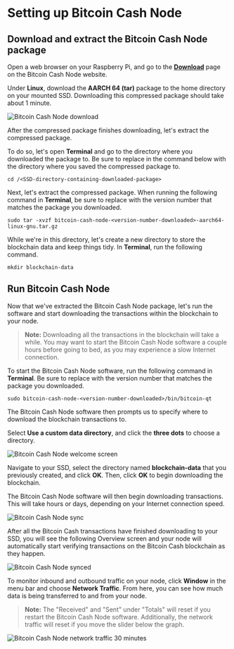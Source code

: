 # Setting up Bitcoin Cash Node

## Download and extract the Bitcoin Cash Node package

Open a web browser on your Raspberry Pi, and go to the **[Download](https://bitcoincashnode.org/en/download.html)** page on the Bitcoin Cash Node website.

Under **Linux**, download the **AARCH 64 (tar)** package to the home directory on your mounted SSD. Downloading this compressed package should take about 1 minute.

![Bitcoin Cash Node download](https://github.com/josh-wong/bitcoin-cash-node-on-raspberry-pi/blob/main/docs/assets/screenshots/bitcoin_cash_node_download.png?raw=true)

After the compressed package finishes downloading, let's extract the compressed package. 

To do so, let's open **Terminal** and go to the directory where you downloaded the package to. Be sure to replace **<SSD-directory-containing-downloaded-package>** in the command below with the directory where you saved the compressed package to.

`cd /<SSD-directory-containing-downloaded-package>`

Next, let's extract the compressed package. When running the following command in **Terminal**, be sure to replace **<version-number-downloaded>** with the version number that matches the package you downloaded.

`sudo tar -xvzf bitcoin-cash-node-<version-number-downloaded>-aarch64-linux-gnu.tar.gz`

While we're in this directory, let's create a new directory to store the blockchain data and keep things tidy. In **Terminal**, run the following command.

`mkdir blockchain-data`

## Run Bitcoin Cash Node

Now that we've extracted the Bitcoin Cash Node package, let's run the software and start downloading the transactions within the blockchain to your node.

> **Note:** Downloading all the transactions in the blockchain will take a while. You may want to start the Bitcoin Cash Node software a couple hours before going to bed, as you may experience a slow Internet connection.

To start the Bitcoin Cash Node software, run the following command in **Terminal**. Be sure to replace **<version-number-downloaded>** with the version number that matches the package you downloaded.

`sudo bitcoin-cash-node-<version-number-downloaded>/bin/bitcoin-qt`

The Bitcoin Cash Node software then prompts us to specify where to download the blockchain transactions to. 

Select **Use a custom data directory**, and click the **three dots** to choose a directory.

![Bitcoin Cash Node welcome screen](https://github.com/josh-wong/bitcoin-cash-node-on-raspberry-pi/blob/main/docs/assets/screenshots/bitcoin_cash_node_welcome_screen.png?raw=true)

Navigate to your SSD, select the directory named **blockchain-data** that you previously created, and click **OK**. Then, click **OK** to begin downloading the blockchain.

The Bitcoin Cash Node software will then begin downloading transactions. This will take hours or days, depending on your Internet connection speed.

![Bitcoin Cash Node sync](https://github.com/josh-wong/bitcoin-cash-node-on-raspberry-pi/blob/main/docs/assets/screenshots/bitcoin_cash_node_sync.png?raw=true)

After all the Bitcoin Cash transactions have finished downloading to your SSD, you will see the following Overview screen and your node will automatically start verifying transactions on the Bitcoin Cash blockchain as they happen.

![Bitcoin Cash Node synced](https://github.com/josh-wong/bitcoin-cash-node-on-raspberry-pi/blob/main/docs/assets/screenshots/bitcoin_cash_node_synced.png?raw=true)

To monitor inbound and outbound traffic on your node, click **Window** in the menu bar and choose **Network Traffic**. From here, you can see how much data is being transferred to and from your node. 

> **Note:** The "Received" and "Sent" under "Totals" will reset if you restart the Bitcoin Cash Node software. Additionally, the network traffic will reset if you move the slider below the graph.

![Bitcoin Cash Node network traffic 30 minutes](https://github.com/josh-wong/bitcoin-cash-node-on-raspberry-pi/blob/main/docs/assets/screenshots/bitcoin_cash_node_network_traffic_30_minutes.png?raw=true)